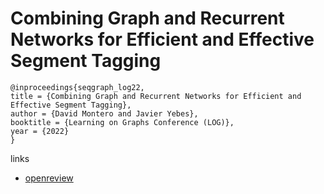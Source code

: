 # Combining Graph and Recurrent Networks for Efficient and Effective Segment Tagging

```
@inproceedings{seqgraph_log22,
title = {Combining Graph and Recurrent Networks for Efficient and Effective Segment Tagging},
author = {David Montero and Javier Yebes},
booktitle = {Learning on Graphs Conference (LOG)},
year = {2022}
}
```

links
- [openreview](https://openreview.net/forum?id=ZuMgYX1irC)
